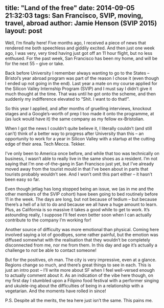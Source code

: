 title: "Land of the free"
date: 2014-09-05 21:32:03
tags: San Francisco, SVIP, moving, travel, abroad
author: Jamie Henson (SVIP 2015)
layout: post
---

Well, I’m finally here! Five months ago, I received a piece of news that rendered me both speechless and giddily excited. And then just one week ago, I was very, very tired having just got off an 11 hour flight, but no less enthused. For the past week, San Francisco has been my home, and will be for the next 55 – give or take.

<!-- more -->

Back before University I remember always wanting to go to the States – Bristol’s year abroad program was part of the reason I chose it (even though I ended up not going in the end). Last year a mate on my course applied for the Silicon Valley Internship Program (SVIP) and I must say I didn’t give it much thought at the time. That was until he got onto the scheme, and then suddenly my indifference elevated to “Shit. I want to do that!”.

So this year I applied, and after months of gruelling interviews, knockout stages and a Google’s-worth of prep I too made it onto the programme, at (as luck would have it) the same company as my fellow ex-Bristolian.

When I got the news I couldn’t quite believe it, I literally couldn’t (and still can’t) think of a better way to progress after University than this – an opportunity to work for a year in Silicon Valley with a startup at the cutting edge of their area. Tech Mecca. Tekker.

I’ve only been to America once before, and while that too was technically on business, I wasn’t able to really live in the same shoes as a resident. I’m not saying that I’m one-of-the-gang in San Francisco just yet, but I’ve already moved away from the tourist mould in that I’ve been about in parts that tourists probably wouldn’t see. And I won’t omit this part either – it hasn’t been easy so far.

Even though jetlag has long stopped being an issue, we (as in me and the other members of the SVIP cohort) have been going to bed routinely before 11 in the week. The days are long, but not because of tedium – but because there’s a hell of a lot to do and because we all have a huge amount to learn. Plus, as California is so massive it takes a good while to get to work. It’s astounding really, I suppose I’ll feel even better soon when I can actually contribute to the company I’m working for!

Another source of difficulty was more emotional than physical. Coming here involved saying a lot of goodbyes, some rather painful, but the emotion was diffused somewhat with the realisation that they wouldn’t be completely disconnected from me, nor me from them. In this day and age it’s actually a challenge to *not* be able to contact someone!

But for the positives, oh man. The city is very impressive, even at a glance. Regions change so much, and there’s great things to see in each. This is just an intro post – I’ll write more about SF when I feel well-versed enough to actually comment about it. As an indication of the vibe here though, on my first day I stumbled upon a Filipino food festival with a performer singing and ukulele-ing about the difficulties of being in a relationship with a vegetarian. And the moments have rolled in since!

P.S. Despite all the merits, the tea here just isn’t the same. This pains me.